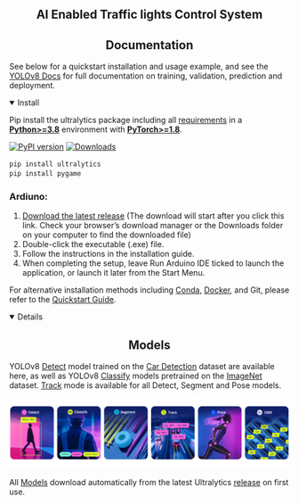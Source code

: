 ## <div align="center">AI Enabled Traffic lights Control System</div>



## <div align="center">Documentation</div>

See below for a quickstart installation and usage example, and see the [YOLOv8 Docs](https://docs.ultralytics.com) for full documentation on training, validation, prediction and deployment.

<details open>
<summary>Install</summary>

Pip install the ultralytics package including all [requirements](https://github.com/ultralytics/ultralytics/blob/main/requirements.txt) in a [**Python>=3.8**](https://www.python.org/) environment with [**PyTorch>=1.8**](https://pytorch.org/get-started/locally/).

[![PyPI version](https://badge.fury.io/py/ultralytics.svg)](https://badge.fury.io/py/ultralytics) [![Downloads](https://static.pepy.tech/badge/ultralytics)](https://pepy.tech/project/ultralytics)

```bash
pip install ultralytics
pip install pygame

```
### Ardiuno:
1. [Download the latest release](https://downloads.arduino.cc/arduino-ide/arduino-ide_latest_Linux_64bit.AppImage?_gl=1*1wvumxl*_ga*MTU0NDE3Njc0NS4xNzAwNjM4MjIw*_ga_NEXN8H46L5*MTcwMTU4NTMzMy4zLjEuMTcwMTU4NTM5Ny4wLjAuMA..*_fplc*WjUxMzdWbHdEN3lrQmRpdTBwQ1l6STA1aVBaNUg2U3lUekVjMGVBSTZxMVdtcmMzTmhucWV6VmlnemhrZW9mYkhsanBGdk9Ed3lueUJkaVM0dmZIUkdtNzdXTHRBZVZGSFQ2UU5tS04lMkJEbWElMkJqMGRVMyUyRnhGanlrOVkxejl3JTNEJTNE) (The download will start after you click this link. Check your browser’s download manager or the Downloads folder on your computer to find the downloaded file)
2. Double-click the executable (.exe) file.
3. Follow the instructions in the installation guide.
4. When completing the setup, leave Run Arduino IDE ticked to launch the application, or launch it later from the Start Menu.

For alternative installation methods including [Conda](https://anaconda.org/conda-forge/ultralytics), [Docker](https://hub.docker.com/r/ultralytics/ultralytics), and Git, please refer to the [Quickstart Guide](https://docs.ultralytics.com/quickstart).

</details>

<details open>

</details>

## <div align="center">Models</div>

YOLOv8 [Detect](https://docs.ultralytics.com/tasks/detect) model trained on the [Car Detection](https://www.kaggle.com/datasets/hasibullahaman/objectdetectiondatasetcar) dataset are available here, as well as YOLOv8 [Classify](https://docs.ultralytics.com/tasks/classify) models pretrained on the [ImageNet](https://docs.ultralytics.com/datasets/classify/imagenet) dataset. [Track](https://docs.ultralytics.com/modes/track) mode is available for all Detect, Segment and Pose models.

<img width="1024" src="https://raw.githubusercontent.com/ultralytics/assets/main/im/banner-tasks.png" alt="Ultralytics YOLO supported tasks">

All [Models](https://github.com/ultralytics/ultralytics/tree/main/ultralytics/cfg/models) download automatically from the latest Ultralytics [release](https://github.com/ultralytics/assets/releases) on first use.


